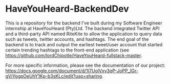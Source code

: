 # HaveYouHeard-BackendDev
This is a repository for the backend I've built during my Software Engineer internship at HaveYouHeard (Pty)Ltd. 
The backend integrated Twitter API and a third-party API named RiteKite to allow the application to query data such as tweets, twitter accounts, and hashtags. The end goal of the backend is to track and output the earliest tweet/user account that started certain trending hashtags to the front-end application (see https://github.com/lordChipotle/HaveYouHeard-fullstack-master.

For more specific information, please see the documentation of our project: https://docs.google.com/document/d/1I7UolVxy3qP-JoPP_IGr-gViYggpOeUhY1Kp-b3sKLc/edit?usp=sharing.
